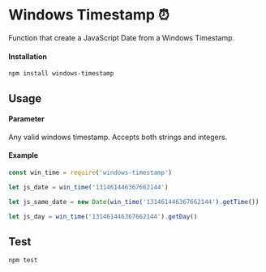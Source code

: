 # Windows Timestamp :alarm_clock:

Function that create a JavaScript Date from a Windows Timestamp.

#### Installation

```
npm install windows-timestamp
```

## Usage

#### Parameter

Any valid windows timestamp. Accepts both strings and integers.

#### Example

``` javascript
const win_time = require('windows-timestamp')

let js_date = win_time('131461446367662144')

let js_same_date = new Date(win_time('131461446367662144').getTime())

let js_day = win_time('131461446367662144').getDay()
```

## Test

```
npm test
```
